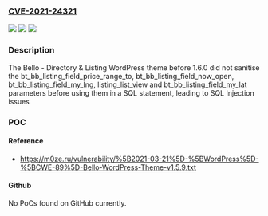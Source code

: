 ### [CVE-2021-24321](https://cve.mitre.org/cgi-bin/cvename.cgi?name=CVE-2021-24321)
![](https://img.shields.io/static/v1?label=Product&message=Bello%20-%20Directory%20%26%20Listing&color=blue)
![](https://img.shields.io/static/v1?label=Version&message=1.6.0%3C%201.6.0%20&color=brighgreen)
![](https://img.shields.io/static/v1?label=Vulnerability&message=CWE-89%20SQL%20Injection&color=brighgreen)

### Description

The Bello - Directory & Listing WordPress theme before 1.6.0 did not sanitise the bt_bb_listing_field_price_range_to, bt_bb_listing_field_now_open, bt_bb_listing_field_my_lng, listing_list_view and bt_bb_listing_field_my_lat parameters before using them in a SQL statement, leading to SQL Injection issues

### POC

#### Reference
- https://m0ze.ru/vulnerability/%5B2021-03-21%5D-%5BWordPress%5D-%5BCWE-89%5D-Bello-WordPress-Theme-v1.5.9.txt

#### Github
No PoCs found on GitHub currently.

